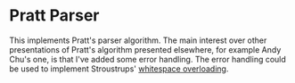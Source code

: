 # Pratt Parser


This implements Pratt's parser algorithm. The main interest over other presentations of Pratt's
algorithm presented elsewhere, for example Andy Chu's one, is that I've added some error handling.
The error handling could be used to implement Stroustrups'
[whitespace overloading](https://www.stroustrup.com/whitespace98.pdf). 